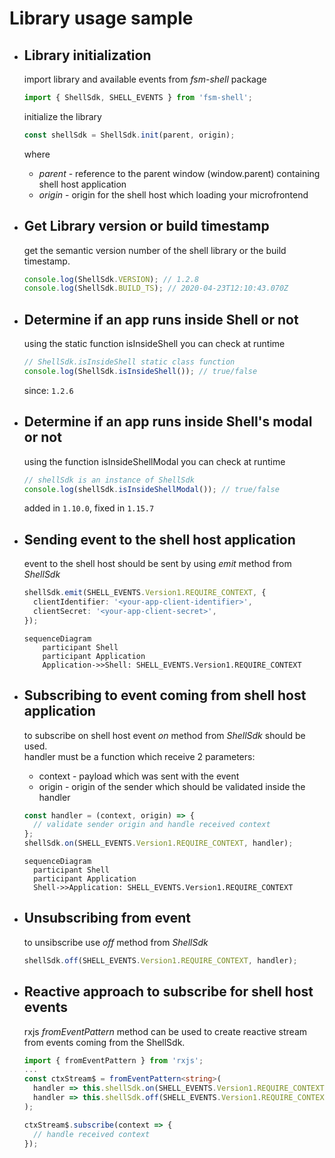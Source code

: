 # Library usage sample

- ## Library initialization

  import library and available events from _fsm-shell_ package

  ```typescript
  import { ShellSdk, SHELL_EVENTS } from 'fsm-shell';
  ```

  initialize the library

  ```typescript
  const shellSdk = ShellSdk.init(parent, origin);
  ```

  where

  - _parent_ - reference to the parent window (window.parent) containing shell host application
  - _origin_ - origin for the shell host which loading your microfrontend

- ## Get Library version or build timestamp

  get the semantic version number of the shell library or the build timestamp.

  ```typescript
  console.log(ShellSdk.VERSION); // 1.2.8
  console.log(ShellSdk.BUILD_TS); // 2020-04-23T12:10:43.070Z
  ```

- ## Determine if an app runs inside Shell or not

  using the static function isInsideShell you can check at runtime

  ```typescript
  // ShellSdk.isInsideShell static class function
  console.log(ShellSdk.isInsideShell()); // true/false
  ```

  since: `1.2.6`

- ## Determine if an app runs inside Shell's modal or not

  using the function isInsideShellModal you can check at runtime

  ```typescript
  // shellSdk is an instance of ShellSdk
  console.log(shellSdk.isInsideShellModal()); // true/false
  ```

  added in `1.10.0`, fixed in `1.15.7`

- ## Sending event to the shell host application

  event to the shell host should be sent by using _emit_ method from _ShellSdk_

  ```typescript
  shellSdk.emit(SHELL_EVENTS.Version1.REQUIRE_CONTEXT, {
    clientIdentifier: '<your-app-client-identifier>',
    clientSecret: '<your-app-client-secret>',
  });
  ```

  ```mermaid
  sequenceDiagram
      participant Shell
      participant Application
      Application->>Shell: SHELL_EVENTS.Version1.REQUIRE_CONTEXT
  ```

- ## Subscribing to event coming from shell host application

  to subscribe on shell host event _on_ method from _ShellSdk_ should be used.  
  handler must be a function which receive 2 parameters:

  - context - payload which was sent with the event
  - origin - origin of the sender which should be validated inside the handler

  ```typescript
  const handler = (context, origin) => {
    // validate sender origin and handle received context
  };
  shellSdk.on(SHELL_EVENTS.Version1.REQUIRE_CONTEXT, handler);
  ```

  ```mermaid
  sequenceDiagram
    participant Shell
    participant Application
    Shell->>Application: SHELL_EVENTS.Version1.REQUIRE_CONTEXT
  ```

- ## Unsubscribing from event

  to unsibscribe use _off_ method from _ShellSdk_

  ```typescript
  shellSdk.off(SHELL_EVENTS.Version1.REQUIRE_CONTEXT, handler);
  ```

- ## Reactive approach to subscribe for shell host events

  rxjs _fromEventPattern_ method can be used to create reactive stream from events coming from the ShellSdk.

  ```typescript
  import { fromEventPattern } from 'rxjs';
  ...
  const ctxStream$ = fromEventPattern<string>(
    handler => this.shellSdk.on(SHELL_EVENTS.Version1.REQUIRE_CONTEXT, payload => handler(payload)),
    handler => this.shellSdk.off(SHELL_EVENTS.Version1.REQUIRE_CONTEXT, handler)
  );

  ctxStream$.subscribe(context => {
    // handle received context
  });
  ```
